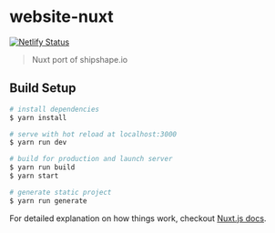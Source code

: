 # website-nuxt

[![Netlify Status](https://api.netlify.com/api/v1/badges/716e3835-f90d-4d2c-8286-0b7625e3fccb/deploy-status)](https://app.netlify.com/sites/shipshape-ui/deploys)

> Nuxt port of shipshape.io

## Build Setup

``` bash
# install dependencies
$ yarn install

# serve with hot reload at localhost:3000
$ yarn run dev

# build for production and launch server
$ yarn run build
$ yarn start

# generate static project
$ yarn run generate
```

For detailed explanation on how things work, checkout [Nuxt.js docs](https://nuxtjs.org).
